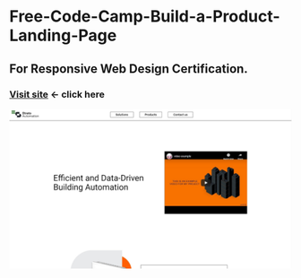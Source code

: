 # Free-Code-Camp-Build-a-Product-Landing-Page

## For Responsive Web Design Certification.

### [Visit site](https://exoryon.github.io/Free-Code-Camp-Build-a-Product-Landing-Page/)  ← click here
![alt text](https://github.com/exORYON/Projects-preview/blob/main/product-landing.jpg?raw=true "Product landing page")

